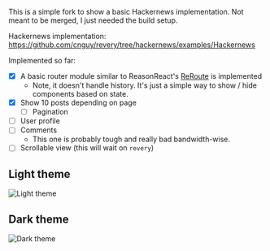This is a simple fork to show a basic Hackernews implementation. Not meant to be merged, I just needed the build setup.

Hackernews implementation: https://github.com/cnguy/revery/tree/hackernews/examples/Hackernews

Implemented so far:
- [x] A basic router module similar to ReasonReact's [ReRoute](https://github.com/callstackincubator/reroute) is implemented
    - Note, it doesn't handle history. It's just a simple way to show / hide components based on state.
- [x] Show 10 posts depending on page
    - [ ] Pagination
- [ ] User profile
- [ ] Comments
    - This one is probably tough and really bad bandwidth-wise.
- [ ] Scrollable view (this will wait on `revery`)

## Light theme

![Light theme](https://i.imgur.com/PhdtgTs.png)

## Dark theme

![Dark theme](https://i.imgur.com/EMim05Y.png)


